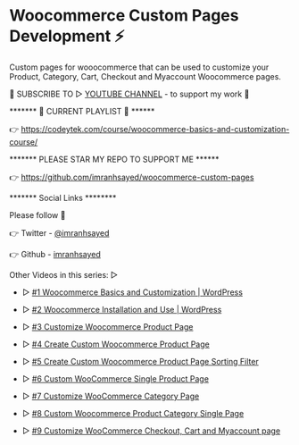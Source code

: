 # Woocommerce Custom Pages Development ⚡
Custom pages for wooocommerce that can be used to customize your Product, Category, Cart, Checkout and Myaccount Woocommerce pages.

🤝 SUBSCRIBE TO ▷ [YOUTUBE CHANNEL](https://www.youtube.com/c/ImranSayedDev?sub_confirmation=1) - to support my work 🙏

******* 🔗 CURRENT PLAYLIST 🔗 ******

👉 https://codeytek.com/course/woocommerce-basics-and-customization-course/


******* PLEASE STAR MY REPO TO SUPPORT ME ******

👉 https://github.com/imranhsayed/woocommerce-custom-pages

******* Social Links ********


Please follow 🙏

👉 Twitter - [@imranhsayed](https://twitter.com/imranhsayed)


👉 Github - [imranhsayed](https://github.com/imranhsayed)


Other Videos in this series: ▷

* ▷ [#1 Woocommerce Basics and Customization | WordPress](https://youtu.be/wuZRQRposTE?list=PLD8nQCAhR3tSX58ydx66s1LQhbHN86pWy)

* ▷ [#2 Woocommerce Installation and Use | WordPress](https://youtu.be/2S6LRtA678Q)

* ▷ [#3 Customize Woocommerce Product Page](https://youtu.be/YanyF5bjobQ)

* ▷ [#4 Create Custom Woocommerce Product Page](https://youtu.be/XPbNd3kpvCA)

* ▷ [#5 Create Custom Woocommerce Product Page Sorting Filter](https://youtu.be/1CquVG_O-Ng)

* ▷ [#6 Custom WooCommerce Single Product Page](https://youtu.be/adQkthaZJxg)

* ▷ [#7 Customize WooCommerce Category Page](https://youtu.be/ETJ2X2tWTlk)

* ▷ [#8 Custom Woocommerce Product Category Single Page](https://youtu.be/TfC24hnLLMc)

* ▷ [#9 Customize WooCommerce Checkout, Cart and Myaccount page](https://youtu.be/r80cUSJfo9Y)
